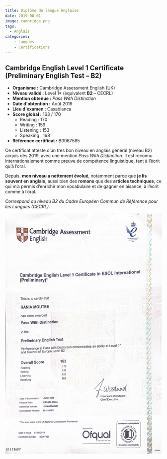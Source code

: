 ```yaml
---
title: Diplôme de langue Anglaise
date: 2019-08-01
image: cambridge.png
tags: 
  - Anglais
categories:
    - Langues
    - Certifications
---
```

## Cambridge English Level 1 Certificate (Preliminary English Test – B2)

- **Organisme :** Cambridge Assessment English (UK)
- **Niveau validé :** Level 1* (équivalent **B2** – CECRL)
- **Mention obtenue :** *Pass With Distinction*
- **Date d'obtention :** Août 2019
- **Lieu d'examen :** Casablanca
- **Score global :** 163 / 170
  - Reading : 170
  - Writing : 159
  - Listening : 153
  - Speaking : 168
- **Référence certificat :** B0067585

Ce certificat atteste d’un très bon niveau en anglais général (niveau B2) acquis dès 2019, avec une mention *Pass With Distinction*. Il est reconnu internationalement comme preuve de compétence linguistique, tant à l’écrit qu’à l’oral.

Depuis, **mon niveau a nettement évolué**, notamment parce que **je lis souvent en anglais**, aussi bien des **romans** que des **articles techniques**, ce qui m’a permis d’enrichir mon vocabulaire et de gagner en aisance, à l’écrit comme à l’oral.

*Correspond au niveau B2 du Cadre Européen Commun de Référence pour les Langues (CECRL).*

![Diplome](cambridge.png)